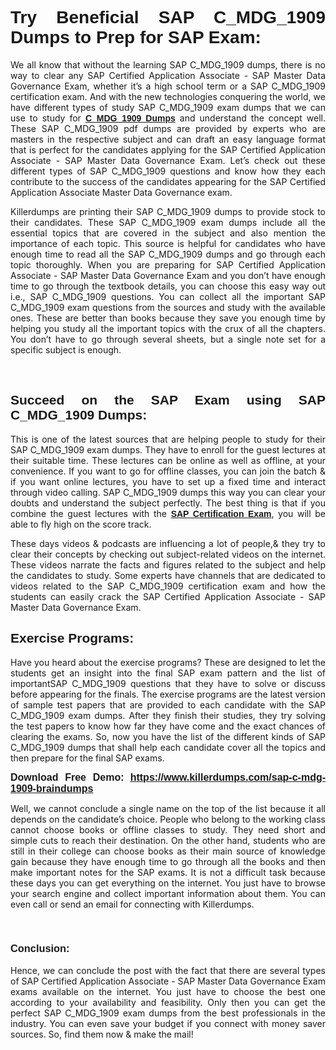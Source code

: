  

<h1 style="text-align: justify;"><span style="font-family:Verdana,Geneva,sans-serif;"><strong>Try Beneficial SAP C_MDG_1909 Dumps to Prep for SAP Exam:</strong></span></h1>

<p style="text-align: justify;">We all know that without the learning SAP C_MDG_1909 dumps, there is no way to clear any SAP Certified Application Associate - SAP Master Data Governance Exam, whether it’s a high school term or a SAP C_MDG_1909 certification exam. And with the new technologies conquering the world, we have different types of study SAP C_MDG_1909 exam dumps that we can use to study for <span style="font-family:Verdana,Geneva,sans-serif;"><a href="https://www.killerdumps.com/sap-c-mdg-1909-braindumps" target="_self"><strong>C_MDG_1909 Dumps</strong></a></span> and understand the concept well. These SAP C_MDG_1909 pdf dumps are provided by experts who are masters in the respective subject and can draft an easy language format that is perfect for the candidates applying for the SAP Certified Application Associate - SAP Master Data Governance Exam. Let’s check out these different types of SAP C_MDG_1909 questions and know how they each contribute to the success of the candidates appearing for the SAP Certified Application Associate Master Data Governance exam.</p>

<p style="text-align: justify;">Killerdumps are printing their SAP C_MDG_1909 dumps to provide stock to their candidates. These SAP C_MDG_1909 exam dumps include all the essential topics that are covered in the subject and also mention the importance of each topic. This source is helpful for candidates who have enough time to read all the SAP C_MDG_1909 dumps and go through each topic thoroughly. When you are preparing for SAP Certified Application Associate - SAP Master Data Governance Exam and you don’t have enough time to go through the textbook details, you can choose this easy way out i.e., SAP C_MDG_1909 questions. You can collect all the important SAP C_MDG_1909 exam questions from the sources and study with the available ones. These are better than books because they save you enough time by helping you study all the important topics with the crux of all the chapters. You don’t have to go through several sheets, but a single note set for a specific subject is enough.</p>

<p style="text-align: justify;"> </p>

<h2 style="text-align: justify;"><span style="font-family:Verdana,Geneva,sans-serif;"><strong>Succeed on the SAP Exam using SAP C_MDG_1909<strong> </strong>Dumps:</strong></span></h2>

<p style="text-align: justify;">This is one of the latest sources that are helping people to study for their SAP C_MDG_1909 exam dumps. They have to enroll for the guest lectures at their suitable time. These lectures can be online as well as offline, at your convenience. If you want to go for offline classes, you can join the batch & if you want online lectures, you have to set up a fixed time and interact through video calling. SAP C_MDG_1909 dumps this way you can clear your doubts and understand the subject perfectly. The best thing is that if you combine the guest lectures with the <span style="font-family:Verdana,Geneva,sans-serif;"><a href="https://www.killerdumps.com/sap-certified-application-associate-braindumps" target="_self"><strong>SAP Certification Exam</strong></a></span>, you will be able to fly high on the score track.</p>

<p style="text-align: justify;">These days videos & podcasts are influencing a lot of people,& they try to clear their concepts by checking out subject-related videos on the internet. These videos narrate the facts and figures related to the subject and help the candidates to study. Some experts have channels that are dedicated to videos related to the SAP C_MDG_1909 certification exam and how the students can easily crack the SAP Certified Application Associate - SAP Master Data Governance Exam.</p>

<h2 style="text-align: justify;"><strong><span style="font-family:Verdana,Geneva,sans-serif;">Exercise Programs: </span></strong></h2>

<p style="text-align: justify;">Have you heard about the exercise programs? These are designed to let the students get an insight into the final SAP exam pattern and the list of importantSAP C_MDG_1909 questions that they have to solve or discuss before appearing for the finals. The exercise programs are the latest version of sample test papers that are provided to each candidate with the SAP C_MDG_1909 exam dumps. After they finish their studies, they try solving the test papers to know how far they have come and the exact chances of clearing the exams. So, now you have the list of the different kinds of SAP C_MDG_1909 dumps that shall help each candidate cover all the topics and then prepare for the final SAP exams.</p>

<p style="text-align: justify;"><span style="font-family:Verdana,Geneva,sans-serif;"><strong><span style="font-size:16px;">Download Free Demo:</span> <span style="font-size:16px;"><a href="https://www.killerdumps.com/sap-c-mdg-1909-braindumps" target="_self">https://www.killerdumps.com/sap-c-mdg-1909-braindumps</a></span></strong></span></p>

<p style="text-align: justify;">Well, we cannot conclude a single name on the top of the list because it all depends on the candidate’s choice. People who belong to the working class cannot choose books or offline classes to study. They need short and simple cuts to reach their destination. On the other hand, students who are still in their college can choose books as their main source of knowledge gain because they have enough time to go through all the books and then make important notes for the SAP exams. It is not a difficult task because these days you can get everything on the internet. You just have to browse your search engine and collect important information about them. You can even call or send an email for connecting with Killerdumps.</p>

<p style="text-align: justify;"> </p>

<h3 style="text-align: justify;"><span style="font-family:Verdana,Geneva,sans-serif;"><strong>Conclusion:</strong></span></h3>

<p style="text-align: justify;">Hence, we can conclude the post with the fact that there are several types of SAP Certified Application Associate - SAP Master Data Governance Exam exams available on the internet. You just have to choose the best one according to your availability and feasibility. Only then you can get the perfect SAP C_MDG_1909 exam dumps from the best professionals in the industry. You can even save your budget if you connect with money saver sources. So, find them now & make the mail!</p>
